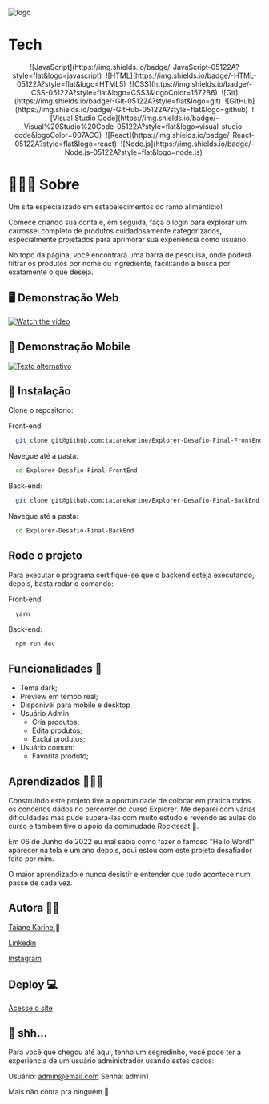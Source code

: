 
![logo](https://github.com/taianekarine/foodexplorer-front/assets/94652702/478ebd60-bf58-45de-b890-2826ef4bbbdb)

# Tech
<p align="center">
![JavaScript](https://img.shields.io/badge/-JavaScript-05122A?style=flat&logo=javascript)&nbsp;
![HTML](https://img.shields.io/badge/-HTML-05122A?style=flat&logo=HTML5)&nbsp;
![CSS](https://img.shields.io/badge/-CSS-05122A?style=flat&logo=CSS3&logoColor=1572B6)&nbsp;
![Git](https://img.shields.io/badge/-Git-05122A?style=flat&logo=git)&nbsp;
![GitHub](https://img.shields.io/badge/-GitHub-05122A?style=flat&logo=github)&nbsp;
![Visual Studio Code](https://img.shields.io/badge/-Visual%20Studio%20Code-05122A?style=flat&logo=visual-studio-code&logoColor=007ACC)&nbsp;
![React](https://img.shields.io/badge/-React-05122A?style=flat&logo=react)&nbsp;
![Node.js](https://img.shields.io/badge/-Node.js-05122A?style=flat&logo=node.js)&nbsp;
</p>

# 👩🏼‍💻 Sobre

Um site especializado em estabelecimentos do ramo alimentício!

Comece criando sua conta e, em seguida, faça o login para explorar um carrossel completo de produtos cuidadosamente categorizados, especialmente projetados para aprimorar sua experiência como usuário.

No topo da página, você encontrará uma barra de pesquisa, onde poderá filtrar os produtos por nome ou ingrediente, facilitando a busca por exatamente o que deseja.

## 🖥️ Demonstração Web

[![Watch the video](https://i.imgur.com/vKb2F1B.png)](https://www.youtube.com/watch?v=BoipEMZ5M_w&ab_channel=TaianeKarine)

## 📱 Demonstração Mobile
[![Texto alternativo](https://www.youtube.com/watch?v=u79TZvfMKWo&ab_channel=TaianeKarine)](https://www.youtube.com/watch?v=u79TZvfMKWo&ab_channel=TaianeKarine)


## 🚀 Instalação

Clone o repositorio:

Front-end:
```bash
  git clone git@github.com:taianekarine/Explorer-Desafio-Final-FrontEnd.git
```

Navegue até a pasta:
```bash
  cd Explorer-Desafio-Final-FrontEnd
```

Back-end:
```bash
  git clone git@github.com:taianekarine/Explorer-Desafio-Final-BackEnd.git
```

Navegue até a pasta:
```bash
  cd Explorer-Desafio-Final-BackEnd
```
## Rode o projeto
Para executar o programa certifique-se que o backend esteja executando, depois, basta rodar o comando:

Front-end:
```bash
  yarn
```

Back-end:
```bash
  npm run dev
```

## Funcionalidades 🤖

- Tema dark;
- Preview em tempo real;
- Disponivél para mobile e desktop
- Usuário Admin:
    - Cria produtos;
    - Edita produtos;
    - Excluí produtos;
- Usuário comum:
    - Favorita produto;

## Aprendizados 👩🏼‍🎓

Construíndo este projeto tive a oportunidade de colocar em pratica todos os conceitos dados no percorrer do curso Explorer. Me deparei com várias dificuldades mas pude supera-las com muito estudo e revendo as aulas do curso e também tive o apoio da cominudade Rocktseat 🚀.

Em 06 de Junho de 2022 eu mal sabia como fazer o famoso "Hello Word!" aparecer na tela e um ano depois, aqui estou com este projeto desafiador feito por mim.

O maior aprendizado é nunca desistir e entender que tudo acontece num passe de cada vez.

## Autora 👩🏼

[Taiane Karine ](https://www.github.com/taianekarine) 🧡

[ Linkedin ](https://www.linkedin.com/in/taianekarine/)

[ Instagram ](https://www.instagram.com/taianekarine/)
## Deploy 💻

[ Acesse o site ](https://tksfoodexplorer.netlify.app/)


## 🤫 shh...

Para você que chegou até aqui, tenho um segredinho, você pode ter a experiencia de um usuário administrador usando estes dados:

Usuário: admin@email.com
Senha: admin1

Mais não conta pra ninguém 🫣
